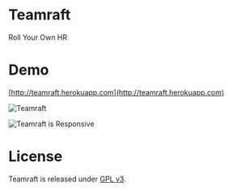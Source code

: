 # Teamraft

Roll Your Own HR

# Demo

[http://teamraft.herokuapp.com](http://teamraft.herokuapp.com)

![Teamraft](https://dl.dropboxusercontent.com/u/176100/Teamraft/teamraft.gif)

![Teamraft is Responsive](https://dl.dropboxusercontent.com/u/176100/Teamraft/teamraft-responsive.gif)

# License

Teamraft is released under [GPL v3](http://opensource.org/licenses/gpl-3.0.html).
